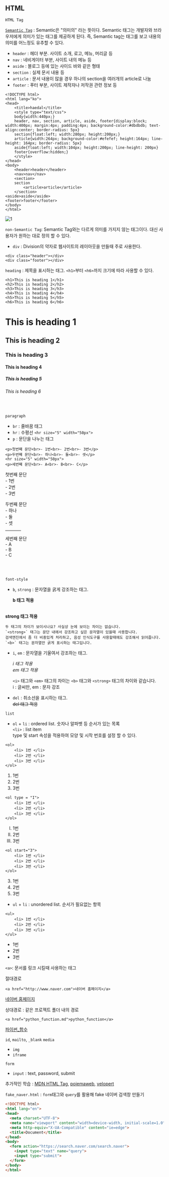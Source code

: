## HTML
`HTML Tag`

[`Semantic Tag`](https://www.w3schools.com/html/html5_semantic_elements.asp) : Semantic은 "의미의" 라는 뜻이다.
Semantic 태그는 개발자와 브라우저에게 의미가 있는 태그를 제공하게 된다.
즉, Semantic tag는 태그를 보고 내용의 의미를 어느정도 유추할 수 있다.
 
  - `header` : 헤더 부분. 사이트 소개, 로고, 메뉴, 머리글 등
  - `nav` : 네비게이터 부분, 사이트 내의 메뉴 등
  - `aside`  : 블로그 등에 있는 사이드 바와 같은 형태
  - `section` : 실제 문서 내용 등
  - `article` : 문서 내용이 많을 경우 하나의 section을 여러개의 article로 나눔 
  - `footer` : 푸터 부분, 사이트 제작자나 저작권 관련 정보 등

```
<!DOCTYPE html>
<html lang="ko">
<head>
    <title>haedal</title>
    <style type="text/css">
    body{width:440px;}
    header, nav, section, article, aside, footer{display:block; width:400px; margin:4px; padding:4px; background-color:#dbdbdb; text-align:center; border-radius: 5px}
    section{float:left; width:280px; height:200px;}
    article{width:264px; background-color:#efefef; height:164px; line-height: 164px; border-radius: 5px}
    aside{float:left; width:104px; height:200px; line-height: 200px}
    footer{overflow:hidden;}
    </style>
</head>
<body>
    <header>header</header>
    <nav>nav</nav>
    <section>
    section
        <article>article</article>
    </section>
<aside>aside</aside>
<footer>footer</footer>
</body>
</html>
```
![1](./image/Semantic_tag.jpg)

`non-Semantic Tag`: Semantic Tag와는 다르게 의미를 가지지 않는 태그이다.
대신 사용자가 원하는 대로 정의 할 수 있다.

  - `div` : Division의 약자로 웹사이트의 레이아웃을 만들때 주로 사용한다.
```
<div class="header"></div>
<div class="footer"></div>
``` 


`heading` : 제목을 표시하는 태그. `<h1>`부터 `<h6>`까지 크기에 따라 사용할 수 있다.

```
<h1>This is heading 1</h1>
<h2>This is heading 2</h2>
<h3>This is heading 3</h3>
<h4>This is heading 4</h4>
<h5>This is heading 5</h5>
<h6>This is heading 6</h6>
```

<h1>This is heading 1</h1>
<h2>This is heading 2</h2>
<h3>This is heading 3</h3>
<h4>This is heading 4</h4>
<h5>This is heading 5</h5>
<h6>This is heading 6</h6>


<br>

`paragraph`
  - `br` : 줄바꿈 태그
  - `hr` : 수평선 ` <hr size="5" width="50px"> `
  - `p` : 문단을 나누는 태그
  ```
  <p>첫번째 문단<br>- 1번<br>- 2번<br>- 3번</p>
  <p>두번째 문단<br>- 하나<br>- 둘<br>- 셋</p>
  <hr size="5" width="50px"> 
  <p>세번째 문단<br>- A<br>- B<br>- C</p>
  ```
  <p>첫번째 문단<br>- 1번<br>- 2번<br>- 3번</p>
  <p>두번째 문단<br>- 하나<br>- 둘<br>- 셋</p>
  <hr size="5" width="50px"> 
  <p>세번째 문단<br>- A<br>- B<br>- C</p>


<br>
<br>

`font-style`
  - `b`, `strong` : 문자열을 굵게 강조하는 태그.
  
    <b>b 태그 적용</b>
  <br>
    <strong> strong 태그 적용 </strong>
    
    두 태그의 차이가 보이시나요? 사실상 눈에 보이는 차이는 없습니다.
    `<strong>` 태그는 문단 내에서 강조하고 싶은 문자열이 있을때 사용합니다.
    검색엔진에서 좀 더 비중있게 처리하고, 음성 인식도구를 사용할때에도 강조해서 읽어줍니다.
    `<b>` 태그는 문자열만 굵게 표시하는 태그입니다.  
    
    
  
  - `i`, `em` : 문자열을 기울여서 강조하는 태그.
  
    <i>i 태그 적용</i>
    <br>
    <em>em 태그 적용</em>
    
    `<i>` 태그와 `<em>` 태그의 차이는 `<b>` 태그와 `<strong>` 태그의 차이와 같습니다.
    <br> i : 글씨만, em : 문자 강조
  - `del` : 취소선을 표시하는 태그.
   <br><del> del 태그 적용 </del>



`list`


  - `ol` + `li` : ordered list. 숫자나 알파벳 등 순서가 있는 목록
  <br>  `<li>` : list item
  <br>type 및 start 속성을 적용하여 모양 및 시작 번호를 설정 할 수 있다.
  
  ```
  <ol>
      <li> 1번 </li>
      <li> 2번 </li>
      <li> 3번 </li>
  </ol>
  ```
  <ol>
  <li> 1번 </li>
  <li> 2번 </li>
  <li> 3번 </li>
  </ol>
  
  ```
  <ol type = "I">
      <li> 1번 </li>
      <li> 2번 </li>
      <li> 3번 </li>
  </ol>
  ```
  <ol type = "I">
  <li> 1번 </li>
  <li> 2번 </li>
  <li> 3번 </li>
  </ol>
  
  ```
  <ol start="3">
      <li> 1번 </li>
      <li> 2번 </li>
      <li> 3번 </li>
  </ol>
  ```
  
  <ol start="3">
  <li> 1번 </li>
  <li> 2번 </li>
  <li> 3번 </li>
  </ol>
  
  - `ul` + `li` : unordered list. 순서가 필요없는 항목
  
  ```
  <ul>
      <li> 1번 </li>
      <li> 2번 </li>
      <li> 3번 </li>
  </ul>
  ```
  <ul>
  <li> 1번 </li>
  <li> 2번 </li>
  <li> 3번 </li>
  </ul>
  
`<a>`: 문서를 링크 시킬때 사용하는 태그


절대경로

```
<a href="http://www.naver.com">네이버 홈페이지</a>
```
<a href="http://www.naver.com">네이버 홈페이지</a>

상대경로 : 같은 프로젝트 폴더 내의 경로
<br>
```
<a href="python_function.md">python_function</a>
```
<a href="python_function.md" title="title 속성">파이썬_함수</a>





`id`, `mailto`, `_blank`
`media`
  - `img`
  - `iframe`



`form`
  - `input` : text, password, submit

추가적인 학습 : [MDN HTML Tag](https://developer.mozilla.org/en-US/docs/Web/HTML/Element), [poiemaweb](https://poiemaweb.com/), [velopert](https://velopert.com)




`fake_naver.html` : `form`태그와 `query`를 활용해 fake 네이버 검색창 만들기
```html
<!DOCTYPE html>
<html lang="en">
<head>
  <meta charset="UTF-8">
  <meta name="viewport" content="width=device-width, initial-scale=1.0">
  <meta http-equiv="X-UA-Compatible" content="ie=edge">
  <title>Document</title>
</head>
<body>
  <form action="https://search.naver.com/search.naver">
    <input type="text" name="query">
    <input type="submit">
  </form>
</body>
</html>
```